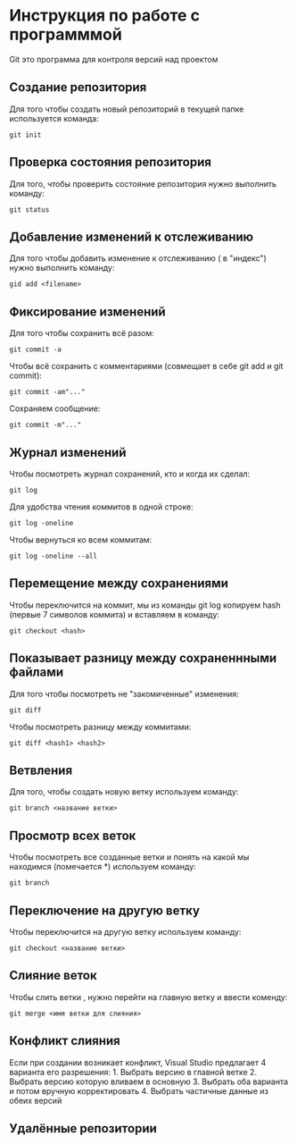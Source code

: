 # Инструкция по работе с программмой

Git это программа для контроля версий над проектом

## Создание репозитория

Для того чтобы создать новый репозиторий в текущей папке используется команда:

    git init 

 ## Проверка состояния репозитория

 Для того, чтобы проверить состояние репозитория нужно выполнить команду:

    git status

## Добавление изменений к отслеживанию

Для того чтобы добавить изменение к отслеживанию ( в "индекс") нужно выполнить команду:

    gid add <filename>

## Фиксирование изменений

Для того чтобы сохранить всё разом:

    git commit -a

Чтобы всё сохранить с комментариями (совмещает в себе git add и git commit):

    git commit -am"..."

Сохраняем сообщение:

    git commit -m"..."

## Журнал изменений

Чтобы посмотреть журнал сохранений, кто и когда их сделал:

    git log

Для удобства чтения коммитов в одной строке:

    git log -oneline

Чтобы вернуться ко всем коммитам:

    git log -oneline --all

## Перемещение между сохранениями

Чтобы переключится на коммит, мы из команды git log копируем hash (первые 7 символов коммита) и вставляем в команду:

    git checkout <hash>

## Показывает разницу между сохраненнными файлами

Для того чтобы посмотреть не "закомиченные" изменения:

    git diff

Чтобы посмотреть разницу между коммитами:

    git diff <hash1> <hash2>

## Ветвления

Для того, чтобы создать новую ветку используем команду:

    git branch <название ветки>

 ## Просмотр всех веток

  Чтобы посмотреть все созданные ветки и понять на какой мы находимся (помечается *) используем команду:

    git branch
      
## Переключение на другую ветку

Чтобы переключится на другую ветку используем команду:

    git checkout <название ветки>
    
## Слияние веток

Чтобы слить ветки , нужно перейти на главную ветку и ввести коменду:

    git merge <имя ветки для слияния>
    
## Конфликт слияния

Если при создании возникает конфликт, Visual Studio предлагает 4 варианта его разрешения:
    1. Выбрать версию в главной ветке
    2. Выбрать версию которую вливаем в основную
    3. Выбрать оба варианта и потом вручную корректировать
    4. Выбрать частичные данные из обеих версий
    
## Удалённые репозитории
